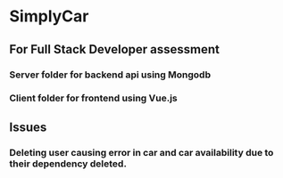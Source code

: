 # SimplyCar

## For Full Stack Developer assessment

### Server folder for backend api using Mongodb
### Client folder for frontend using Vue.js

## Issues
### Deleting user causing error in car and car availability due to their dependency deleted.
